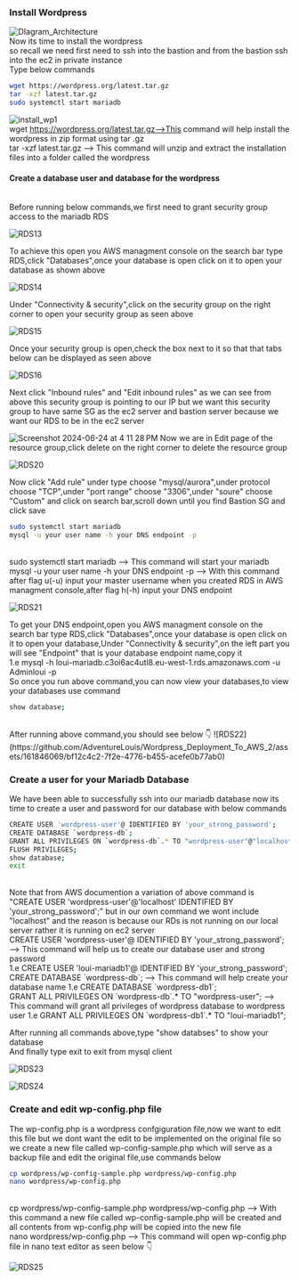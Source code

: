 ### Install Wordpress

![DIagram_Architecture](https://github.com/AdventureLouis/Wordpress_Deployment_To_AWS_2/assets/161846069/cc8f3287-bb38-48dc-ab58-fca8dcb7c660)
<br>
Now its time to install the wordpress
<br>
so recall we need first need to ssh into the bastion and from the bastion ssh into the ec2 in private instance
<br>
Type below commands

```bash
wget https://wordpress.org/latest.tar.gz
tar -xzf latest.tar.gz
sudo systemctl start mariadb
```
![install_wp1](https://github.com/AdventureLouis/Wordpress_Deployment_To_AWS_2/assets/161846069/56d62e5e-5d14-40d5-9a33-b029b4344f94)
<br>
wget https://wordpress.org/latest.tar.gz-->This command will help install the wordpress in zip format using tar .gz
<br>
tar -xzf latest.tar.gz --> This command will unzip and extract the installation files into a folder called  the wordpress 
<br>

#### Create a database user and database for the wordpress
<br>
Before running below commands,we first need to grant security group access to the mariadb RDS
<br>

![RDS13](https://github.com/AdventureLouis/Wordpress_Deployment_To_AWS_2/assets/161846069/3e386efd-b4cf-4e5a-957c-db6fa806ddc4)

To achieve this open you AWS managment console on the search bar type RDS,click "Databases",once your database is open click on it to open your database as shown above
<br>

![RDS14](https://github.com/AdventureLouis/Wordpress_Deployment_To_AWS_2/assets/161846069/9c660ee8-ca4c-4804-996e-32afa36c807b)

Under "Connectivity & security",click on the security group on the right corner to open your security group as seen above
<br>

![RDS15](https://github.com/AdventureLouis/Wordpress_Deployment_To_AWS_2/assets/161846069/62ae4608-ed95-408c-a6b3-2341378b56a7)

Once your security group is open,check the box next to it so that that tabs below can be displayed as seen above
<br>

![RDS16](https://github.com/AdventureLouis/Wordpress_Deployment_To_AWS_2/assets/161846069/ffefc559-e9aa-4cbc-85c8-c4915ee9c328)

Next click "Inbound rules" and "Edit inbound rules" as we can see from above this security group is pointing to our IP but we want this security group to have same SG as the ec2 server and  bastion server because  we want our RDS to be in the ec2 server
<br>

![Screenshot 2024-06-24 at 4 11 28 PM](https://github.com/AdventureLouis/Wordpress_Deployment_To_AWS_2/assets/161846069/baf935c9-1443-446e-a22b-362a22013ff7)
Now we are in Edit page of the resource group,click delete on the right corner to delete the resource group
<br>

![RDS20](https://github.com/AdventureLouis/Wordpress_Deployment_To_AWS_2/assets/161846069/6e6fbbe9-9b6a-4627-98de-f1df95f8bf04)


Now click "Add rule" under type choose "mysql/aurora",under protocol choose "TCP",under "port range" choose "3306",under "soure" choose "Custom" and click on search bar,scroll down until you find Bastion SG and click save
<br>

```bash
sudo systemctl start mariadb
mysql -u your user name -h your DNS endpoint -p
```
<br>
sudo systemctl start mariadb --> This command will start your mariadb
<br>
mysql -u your user name -h your DNS endpoint -p --> With this command after flag u(-u) input your master username when you created RDS in  AWS managment console,after flag h(-h) input your DNS endpoint 
<br>

![RDS21](https://github.com/AdventureLouis/Wordpress_Deployment_To_AWS_2/assets/161846069/7d0edb85-a475-471f-9265-f0cf5b88b164)

To get your DNS endpoint,open you AWS managment console on the search bar type RDS,click "Databases",once your database is open click on it to open your database,Under "Connectivity & security",on the left part you will see "Endpoint" that is your database endpoint name,copy it
<br>
1.e mysql -h loui-mariadb.c3oi6ac4utl8.eu-west-1.rds.amazonaws.com -u Adminloui -p
<br>
So once  you run above command,you can now view your databases,to view your databases use command
<br>
```bash
show database;
```
<br>
After running above command,you should see below 👇 
![RDS22](https://github.com/AdventureLouis/Wordpress_Deployment_To_AWS_2/assets/161846069/bf12c4c2-7f2e-4776-b455-acefe0b77ab0)

### Create a user for your Mariadb Database
We have been able to successfully ssh into our mariadb database now its time to create a user and password for our database with below commands
```bash
CREATE USER 'wordpress-user'@ IDENTIFIED BY 'your_strong_password';
CREATE DATABASE `wordpress-db`;
GRANT ALL PRIVILEGES ON `wordpress-db`.* TO "wordpress-user"@"localhost";
FLUSH PRIVILEGES;
show database;
exit
```
<br>
Note that from AWS documention a variation of above command is "CREATE USER 'wordpress-user'@'localhost' IDENTIFIED BY 'your_strong_password';" but in our own command we wont include "localhost" and the reason is because our RDs is not running on our local server rather it is running on ec2 server
<br>
CREATE USER 'wordpress-user'@ IDENTIFIED BY 'your_strong_password'; --> This command will help us to create our database user and strong password
<br>
1.e CREATE USER 'loui-mariadb1'@ IDENTIFIED BY 'your_strong_password';
<br>
CREATE DATABASE `wordpress-db`; --> This command will help create your database name 1.e CREATE DATABASE `wordpress-db1`;
<br>
GRANT ALL PRIVILEGES ON `wordpress-db`.* TO "wordpress-user"; --> This command will grant all privileges of wordpress database to wordpress user 1.e GRANT ALL PRIVILEGES ON `wordpress-db1`.* TO "loui-mariadb1";
<br>

After running all commands above,type "show databses" to show your database
<br>
And finally type exit to exit from mysql client
<br>

![RDS23](https://github.com/AdventureLouis/Wordpress_Deployment_To_AWS_2/assets/161846069/afbfd189-13d3-42e1-ab8e-7d1739b18c2e)

![RDS24](https://github.com/AdventureLouis/Wordpress_Deployment_To_AWS_2/assets/161846069/2a946779-2623-4d00-9d02-55678cc45308)
<br>

 ### Create and edit wp-config.php file
The wp-config.php is a wordpress confgiguration file,now we want to edit this file but we dont want the edit to be implemented on the original file so we create a new file called wp-config-sample.php which will serve as a backup file and edit the original file,use commands below
<br>
```bash
cp wordpress/wp-config-sample.php wordpress/wp-config.php
nano wordpress/wp-config.php
```
<br>
cp wordpress/wp-config-sample.php wordpress/wp-config.php --> With this command a new file called wp-config-sample.php will be created and all contents from wp-config.php will be copied into the new file
<br>
nano wordpress/wp-config.php --> This command will open  wp-config.php file in nano text editor as seen below 👇 

![RDS25](https://github.com/AdventureLouis/Wordpress_Deployment_To_AWS_2/assets/161846069/06b81e19-3aa6-4fc0-b823-73300429a4f9)


